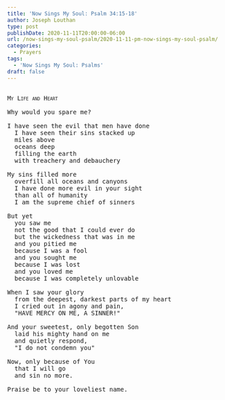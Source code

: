 ```yaml
---
title: 'Now Sings My Soul: Psalm 34:15-18'
author: Joseph Louthan
type: post
publishDate: 2020-11-11T20:00:00-06:00
url: /now-sings-my-soul-psalm/2020-11-11-pm-now-sings-my-soul-psalm/
categories:
  - Prayers
tags:
  - 'Now Sings My Soul: Psalms'
draft: false
---
```


<pre>
<div style="font-variant: small-caps;">
My Life and Heart
</div>
Why would you spare me?

I have seen the evil that men have done
  I have seen their sins stacked up
  miles above
  oceans deep
  filling the earth
  with treachery and debauchery

My sins filled more
  overfill all oceans and canyons
  I have done more evil in your sight
  than all of humanity
  I am the supreme chief of sinners
  
But yet
  you saw me
  not the good that I could ever do
  but the wickedness that was in me
  and you pitied me
  because I was a fool
  and you sought me
  because I was lost
  and you loved me
  because I was completely unlovable

When I saw your glory
  from the deepest, darkest parts of my heart
  I cried out in agony and pain,
  "HAVE MERCY ON ME, A SINNER!"

And your sweetest, only begotten Son
  laid his mighty hand on me
  and quietly respond,
  "I do not condemn you"

Now, only because of You
  that I will go
  and sin no more.

Praise be to your loveliest name.
</pre>
